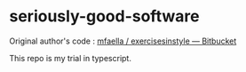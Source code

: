 # seriously-good-software

Original author's code : [mfaella / exercisesinstyle — Bitbucket](https://bitbucket.org/mfaella/exercisesinstyle/src/master/)

This repo is my trial in typescript.
